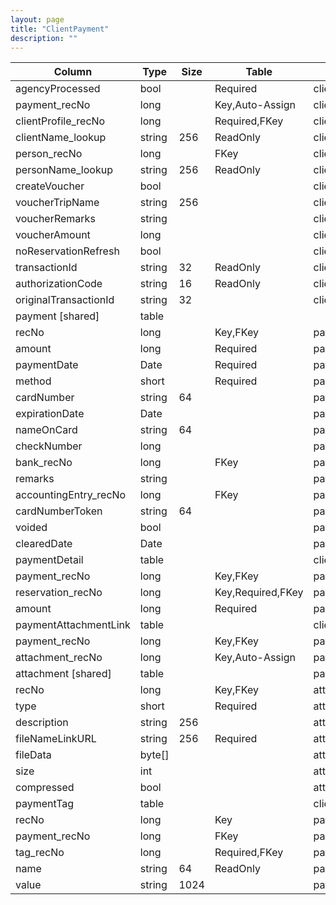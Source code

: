 ```yaml
---
layout: page
title: "ClientPayment"
description: ""
---
```




| Column | Type | Size | Table | Description |
| ------ | ---- | ---- | ----- | ----------- |
| agencyProcessed | bool |  | Required | clientPayment | 
| payment_recNo | long |  | Key,Auto-Assign | clientPayment | 
| clientProfile_recNo | long |  | Required,FKey | clientPayment | 
| clientName_lookup | string | 256 | ReadOnly | clientPayment | 
| person_recNo | long |  | FKey | clientPayment | 
| personName_lookup | string | 256 | ReadOnly | clientPayment | 
| createVoucher | bool |  |  | clientPayment | 
| voucherTripName | string | 256 |  | clientPayment | 
| voucherRemarks | string |  |  | clientPayment | 
| voucherAmount | long |  |  | clientPayment | 
| noReservationRefresh | bool |  |  | clientPayment | 
| transactionId | string | 32 | ReadOnly | clientPayment | 
| authorizationCode | string | 16 | ReadOnly | clientPayment | 
| originalTransactionId | string | 32 |  | clientPayment | 
| payment  [shared] | table |  |  |  | 
| recNo | long |  | Key,FKey | payment | 
| amount | long |  | Required | payment | 
| paymentDate | Date |  | Required | payment | 
| method | short |  | Required | payment | 
| cardNumber | string | 64 |  | payment | 
| expirationDate | Date |  |  | payment | 
| nameOnCard | string | 64 |  | payment | 
| checkNumber | long |  |  | payment | 
| bank_recNo | long |  | FKey | payment | 
| remarks | string |  |  | payment | 
| accountingEntry_recNo | long |  | FKey | payment | 
| cardNumberToken | string | 64 |  | payment | 
| voided | bool |  |  | payment | 
| clearedDate | Date |  |  | payment | 
| paymentDetail  | table |  |  | clientPayment | 
| payment_recNo | long |  | Key,FKey | paymentDetail | 
| reservation_recNo | long |  | Key,Required,FKey | paymentDetail | 
| amount | long |  | Required | paymentDetail | 
| paymentAttachmentLink  | table |  |  | clientPayment | 
| payment_recNo | long |  | Key,FKey | paymentAttachmentLink | 
| attachment_recNo | long |  | Key,Auto-Assign | paymentAttachmentLink | 
| attachment  [shared] | table |  |  | payment | 
| recNo | long |  | Key,FKey | attachment | 
| type | short |  | Required | attachment | 
| description | string | 256 |  | attachment | 
| fileNameLinkURL | string | 256 | Required | attachment | 
| fileData | byte[] |  |  | attachment | 
| size | int |  |  | attachment | 
| compressed | bool |  |  | attachment | 
| paymentTag  | table |  |  | clientPayment | 
| recNo | long |  | Key | paymentTag | 
| payment_recNo | long |  | FKey | paymentTag | 
| tag_recNo | long |  | Required,FKey | paymentTag | 
| name | string | 64 | ReadOnly | paymentTag | 
| value | string | 1024 |  | paymentTag | 


